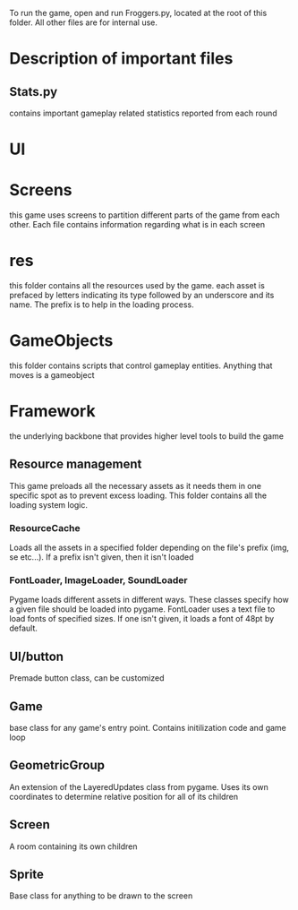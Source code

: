 To run the game, open and run Froggers.py, located at the root of this folder. All other files are for internal use.

# Description of important files

## Stats.py
contains important gameplay related statistics reported from each round

# UI

# Screens
this game uses screens to partition different parts of the game from each other. Each file contains information regarding what is in each screen

# res
this folder contains all the resources used by the game. each asset is prefaced by letters indicating its type followed by an underscore and its name. The prefix is to help in the loading process.

# GameObjects
this folder contains scripts that control gameplay entities. Anything that moves is a gameobject

# Framework
the underlying backbone that provides higher level tools to build the game

## Resource management
This game preloads all the necessary assets as it needs them in one specific spot as to prevent excess loading. This folder contains all the loading system logic.

### ResourceCache
Loads all the assets in a specified folder depending on the file's prefix (img, se etc...). If a prefix isn't given, then it isn't loaded

### FontLoader, ImageLoader, SoundLoader
Pygame loads different assets in different ways. These classes specify how a given file should be loaded into pygame. FontLoader uses a text file to load fonts of specified sizes. If one isn't given, it loads a font of 48pt by default.

## UI/button
Premade button class, can be customized

## Game
base class for any game's entry point. Contains initilization code and game loop

## GeometricGroup
An extension of the LayeredUpdates class from pygame. Uses its own coordinates to determine relative position for all of its children

## Screen
A room containing its own children 

## Sprite
Base class for anything to be drawn to the screen